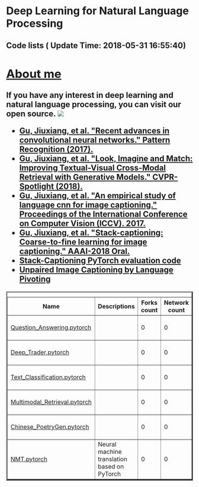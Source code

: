 
# Deep Learning for Natural Language Processing</br>
## Code lists ( Update Time: 2018-05-31 16:55:40)</br><table border=3 style=width:100%><caption><em><center></center></em></caption><th>Name</th><th>Descriptions</th><th>Forks count</th><th>Network count</th><th>Created Time</th><th>Pushed Time</th><th>Updated Time</th> 

<tr><td><a href=https://github.com/gujiuxiang/Question_Answering.pytorch.git>Question_Answering.pytorch</a></td><td></td><td>0</td><td>0</td><td>2018-05-31 07:47:53</td><td>2018-05-31 07:48:40</td><td>2018-05-31 07:56:44</td></tr>
<tr><td><a href=https://github.com/gujiuxiang/Deep_Trader.pytorch.git>Deep_Trader.pytorch</a></td><td></td><td>0</td><td>0</td><td>2018-05-31 07:44:59</td><td>2018-05-31 07:46:00</td><td>2018-05-31 07:46:01</td></tr>
<tr><td><a href=https://github.com/gujiuxiang/Text_Classification.pytorch.git>Text_Classification.pytorch</a></td><td></td><td>0</td><td>0</td><td>2018-05-31 07:37:32</td><td>2018-05-31 07:39:53</td><td>2018-05-31 07:39:54</td></tr>
<tr><td><a href=https://github.com/gujiuxiang/Multimodal_Retrieval.pytorch.git>Multimodal_Retrieval.pytorch</a></td><td></td><td>0</td><td>0</td><td>2018-05-31 07:34:08</td><td>2018-05-31 07:35:37</td><td>2018-05-31 07:35:38</td></tr>
<tr><td><a href=https://github.com/gujiuxiang/Chinese_PoetryGen.pytorch.git>Chinese_PoetryGen.pytorch</a></td><td></td><td>0</td><td>0</td><td>2018-05-31 07:29:24</td><td>2018-05-31 07:32:30</td><td>2018-05-31 07:32:31</td></tr>
<tr><td><a href=https://github.com/gujiuxiang/NMT.pytorch.git>NMT.pytorch</a></td><td>Neural machine translation based on PyTorch</td><td>0</td><td>0</td><td>2018-05-31 05:19:55</td><td>2018-05-31 06:09:30</td><td>2018-05-31 07:12:24</td></tr>



## [About me](jxgu.cc)


If you have any interest in deep learning and natural language processing, you can visit our open source.
![](https://static.leiphone.com/uploads/new/article/740_740/201801/5a65986353910.jpg?imageMogr2/format/jpg/quality/90)


- [Gu, Jiuxiang, et al. "Recent advances in convolutional neural networks." Pattern Recognition (2017).](https://arxiv.org/pdf/1512.07108)
- [Gu, Jiuxiang, et al. "Look, Imagine and Match: Improving Textual-Visual Cross-Modal Retrieval with Generative Models." CVPR-Spotlight (2018).](https://arxiv.org/pdf/1711.06420)
- [Gu, Jiuxiang, et al. "An empirical study of language cnn for image captioning." Proceedings of the International Conference on Computer Vision (ICCV). 2017.](http://openaccess.thecvf.com/content_ICCV_2017/papers/Gu_An_Empirical_Study_ICCV_2017_paper.pdf)
- [Gu, Jiuxiang, et al. "Stack-captioning: Coarse-to-fine learning for image captioning." AAAI-2018 Oral.](https://arxiv.org/pdf/1709.03376)
- [Stack-Captioning PyTorch evaluation code](https://github.com/gujiuxiang/Stack-Captioning)
- [Unpaired Image Captioning by Language Pivoting](https://arxiv.org/abs/1803.05526)